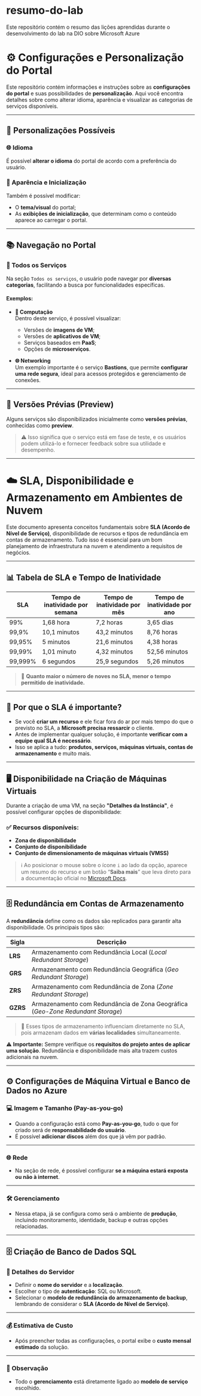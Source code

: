 # resumo-do-lab
Este repositório contém o resumo das lições aprendidas durante o desenvolvimento do lab na DIO sobre Microsoft Azure

# ⚙️ Configurações e Personalização do Portal

Este repositório contém informações e instruções sobre as **configurações do portal** e suas possibilidades de **personalização**. Aqui você encontra detalhes sobre como alterar idioma, aparência e visualizar as categorias de serviços disponíveis.

---

## 📌 Personalizações Possíveis

### 🌐 Idioma
É possível **alterar o idioma** do portal de acordo com a preferência do usuário.

### 🎨 Aparência e Inicialização
Também é possível modificar:
- O **tema/visual** do portal;
- As **exibições de inicialização**, que determinam como o conteúdo aparece ao carregar o portal.

---

## 📚 Navegação no Portal

### 🔎 Todos os Serviços

Na seção `Todos os serviços`, o usuário pode navegar por **diversas categorias**, facilitando a busca por funcionalidades específicas.

#### Exemplos:

- **🧮 Computação**  
  Dentro deste serviço, é possível visualizar:
  - Versões de **imagens de VM**;
  - Versões de **aplicativos de VM**;
  - Serviços baseados em **PaaS**;
  - Opções de **microserviços**.

- **🌐 Networking**  
  Um exemplo importante é o serviço **Bastions**, que permite **configurar uma rede segura**, ideal para acessos protegidos e gerenciamento de conexões.

---

## 🧪 Versões Prévias (Preview)

Alguns serviços são disponibilizados inicialmente como **versões prévias**, conhecidas como **preview**.

> ⚠️ Isso significa que o serviço está em fase de teste, e os usuários podem utilizá-lo e fornecer feedback sobre sua utilidade e desempenho.

---

# ☁️ SLA, Disponibilidade e Armazenamento em Ambientes de Nuvem

Este documento apresenta conceitos fundamentais sobre **SLA (Acordo de Nível de Serviço)**, disponibilidade de recursos e tipos de redundância em contas de armazenamento. Tudo isso é essencial para um bom planejamento de infraestrutura na nuvem e atendimento a requisitos de negócios.

---

## 📊 Tabela de SLA e Tempo de Inatividade

| **SLA**   | **Tempo de inatividade por semana** | **Tempo de inatividade por mês** | **Tempo de inatividade por ano** |
|----------|-------------------------------------|----------------------------------|----------------------------------|
| 99%      | 1,68 hora                           | 7,2 horas                        | 3,65 dias                        |
| 99,9%    | 10,1 minutos                         | 43,2 minutos                     | 8,76 horas                       |
| 99,95%   | 5 minutos                            | 21,6 minutos                     | 4,38 horas                       |
| 99,99%   | 1,01 minuto                          | 4,32 minutos                     | 52,56 minutos                    |
| 99,999%  | 6 segundos                           | 25,9 segundos                    | 5,26 minutos                     |

> 📌 **Quanto maior o número de noves no SLA, menor o tempo permitido de inatividade.**

---

## 📌 Por que o SLA é importante?

- Se você **criar um recurso** e ele ficar fora do ar por mais tempo do que o previsto no SLA, a **Microsoft precisa ressarcir** o cliente.
- Antes de implementar qualquer solução, é importante **verificar com a equipe qual SLA é necessário**.
- Isso se aplica a tudo: **produtos, serviços, máquinas virtuais, contas de armazenamento** e muito mais.

---

## 🖥️ Disponibilidade na Criação de Máquinas Virtuais

Durante a criação de uma VM, na seção **"Detalhes da Instância"**, é possível configurar opções de disponibilidade:

### ✅ Recursos disponíveis:

- **Zona de disponibilidade**
- **Conjunto de disponibilidade**
- **Conjunto de dimensionamento de máquinas virtuais (VMSS)**

> ℹ️ Ao posicionar o mouse sobre o ícone `i` ao lado da opção, aparece um resumo do recurso e um botão “**Saiba mais**” que leva direto para a documentação oficial no [Microsoft Docs](https://learn.microsoft.com/).

---

## 🗄️ Redundância em Contas de Armazenamento

A **redundância** define como os dados são replicados para garantir alta disponibilidade. Os principais tipos são:

| **Sigla** | **Descrição** |
|----------|----------------|
| **LRS**  | Armazenamento com Redundância Local (*Local Redundant Storage*) |
| **GRS**  | Armazenamento com Redundância Geográfica (*Geo Redundant Storage*) |
| **ZRS**  | Armazenamento com Redundância de Zona (*Zone Redundant Storage*) |
| **GZRS** | Armazenamento com Redundância de Zona Geográfica (*Geo-Zone Redundant Storage*) |

> 📌 Esses tipos de armazenamento influenciam diretamente no SLA, pois armazenam dados em **várias localidades** simultaneamente.

⚠️ **Importante:** Sempre verifique os **requisitos do projeto antes de aplicar uma solução**. Redundância e disponibilidade mais alta trazem custos adicionais na nuvem.

---

## ⚙️ Configurações de Máquina Virtual e Banco de Dados no Azure

### 💻 Imagem e Tamanho (Pay-as-you-go)

- Quando a configuração está como **Pay-as-you-go**, tudo o que for criado será de **responsabilidade do usuário**.
- É possível **adicionar discos** além dos que já vêm por padrão.

---

### 🌐 Rede

- Na seção de rede, é possível configurar **se a máquina estará exposta ou não à internet**.

---

### 🛠️ Gerenciamento

- Nessa etapa, já se configura como será o ambiente de **produção**, incluindo monitoramento, identidade, backup e outras opções relacionadas.

---

## 🗄️ Criação de Banco de Dados SQL

### 📍 Detalhes do Servidor

- Definir o **nome do servidor** e a **localização**.
- Escolher o tipo de **autenticação**: SQL ou Microsoft.
- Selecionar o **modelo de redundância do armazenamento de backup**, lembrando de considerar o **SLA (Acordo de Nível de Serviço)**.

---

### 💰 Estimativa de Custo

- Após preencher todas as configurações, o portal exibe o **custo mensal estimado** da solução.

---

### 📝 Observação

- Todo o **gerenciamento** está diretamente ligado ao **modelo de serviço** escolhido.
